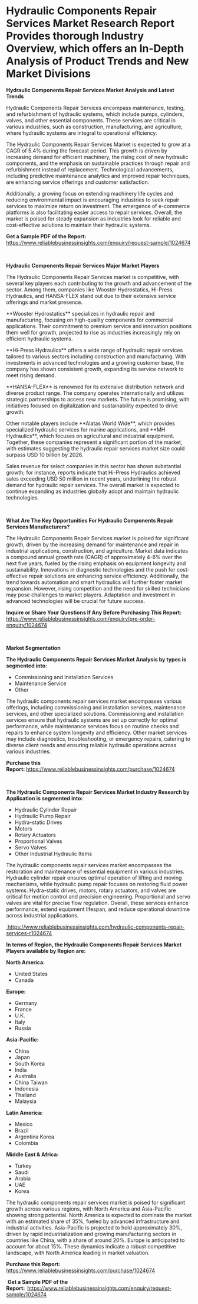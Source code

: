 <p><h1>Hydraulic Components Repair Services Market Research Report Provides thorough Industry Overview, which offers an In-Depth Analysis of Product Trends and New Market Divisions</h1></p><p><strong>Hydraulic Components Repair Services Market Analysis and Latest Trends</strong></p>
<p><p>Hydraulic Components Repair Services encompass maintenance, testing, and refurbishment of hydraulic systems, which include pumps, cylinders, valves, and other essential components. These services are critical in various industries, such as construction, manufacturing, and agriculture, where hydraulic systems are integral to operational efficiency. </p><p>The Hydraulic Components Repair Services Market is expected to grow at a CAGR of 5.4% during the forecast period. This growth is driven by increasing demand for efficient machinery, the rising cost of new hydraulic components, and the emphasis on sustainable practices through repair and refurbishment instead of replacement. Technological advancements, including predictive maintenance analytics and improved repair techniques, are enhancing service offerings and customer satisfaction. </p><p>Additionally, a growing focus on extending machinery life cycles and reducing environmental impact is encouraging industries to seek repair services to maximize return on investment. The emergence of e-commerce platforms is also facilitating easier access to repair services. Overall, the market is poised for steady expansion as industries look for reliable and cost-effective solutions to maintain their hydraulic systems.</p></p>
<p><strong>Get a Sample PDF of the Report:&nbsp;</strong> <a href="https://www.reliablebusinessinsights.com/enquiry/request-sample/1024674?utm_campaign=3555&utm_medium=2&utm_source=Github&utm_content=ia&utm_term=18042025&utm_id=hydraulic-components-repair-services">https://www.reliablebusinessinsights.com/enquiry/request-sample/1024674</a></p>
<p>&nbsp;</p>
<p><strong>Hydraulic Components Repair Services Major Market Players</strong></p>
<p><p>The Hydraulic Components Repair Services market is competitive, with several key players each contributing to the growth and advancement of the sector. Among them, companies like Wooster Hydrostatics, Hi-Press Hydraulics, and HANSA-FLEX stand out due to their extensive service offerings and market presence.</p><p>**Wooster Hydrostatics** specializes in hydraulic repair and manufacturing, focusing on high-quality components for commercial applications. Their commitment to premium service and innovation positions them well for growth, projected to rise as industries increasingly rely on efficient hydraulic systems.</p><p>**Hi-Press Hydraulics** offers a wide range of hydraulic repair services tailored to various sectors including construction and manufacturing. With investments in advanced technologies and a growing customer base, the company has shown consistent growth, expanding its service network to meet rising demand.</p><p>**HANSA-FLEX** is renowned for its extensive distribution network and diverse product range. The company operates internationally and utilizes strategic partnerships to access new markets. The future is promising, with initiatives focused on digitalization and sustainability expected to drive growth.</p><p>Other notable players include **Alatas World Wide**, which provides specialized hydraulic services for marine applications, and **MH Hydraulics**, which focuses on agricultural and industrial equipment. Together, these companies represent a significant portion of the market, with estimates suggesting the hydraulic repair services market size could surpass USD 10 billion by 2026.</p><p>Sales revenue for select companies in this sector has shown substantial growth; for instance, reports indicate that Hi-Press Hydraulics achieved sales exceeding USD 50 million in recent years, underlining the robust demand for hydraulic repair services. The overall market is expected to continue expanding as industries globally adopt and maintain hydraulic technologies.</p></p>
<p>&nbsp;</p>
<p><strong>What Are The Key Opportunities For Hydraulic Components Repair Services Manufacturers?</strong></p>
<p><p>The Hydraulic Components Repair Services market is poised for significant growth, driven by the increasing demand for maintenance and repair in industrial applications, construction, and agriculture. Market data indicates a compound annual growth rate (CAGR) of approximately 4-6% over the next five years, fueled by the rising emphasis on equipment longevity and sustainability. Innovations in diagnostic technologies and the push for cost-effective repair solutions are enhancing service efficiency. Additionally, the trend towards automation and smart hydraulics will further foster market expansion. However, rising competition and the need for skilled technicians may pose challenges to market players. Adaptation and investment in advanced technologies will be crucial for future success.</p></p>
<p><strong>Inquire or Share Your Questions If Any Before Purchasing This Report:</strong> <a href="https://www.reliablebusinessinsights.com/enquiry/pre-order-enquiry/1024674?utm_campaign=3555&utm_medium=2&utm_source=Github&utm_content=ia&utm_term=18042025&utm_id=hydraulic-components-repair-services">https://www.reliablebusinessinsights.com/enquiry/pre-order-enquiry/1024674</a></p>
<p>&nbsp;</p>
<p><strong>Market Segmentation</strong></p>
<p><strong>The Hydraulic Components Repair Services Market Analysis by types is segmented into:</strong></p>
<p><ul><li>Commissioning and Installation Services</li><li>Maintenance Service</li><li>Other</li></ul></p>
<p><p>The hydraulic components repair services market encompasses various offerings, including commissioning and installation services, maintenance services, and other specialized solutions. Commissioning and installation services ensure that hydraulic systems are set up correctly for optimal performance, while maintenance services focus on routine checks and repairs to enhance system longevity and efficiency. Other market services may include diagnostics, troubleshooting, or emergency repairs, catering to diverse client needs and ensuring reliable hydraulic operations across various industries.</p></p>
<p><strong>Purchase this Report:&nbsp;</strong><a href="https://www.reliablebusinessinsights.com/purchase/1024674?utm_campaign=3555&utm_medium=2&utm_source=Github&utm_content=ia&utm_term=18042025&utm_id=hydraulic-components-repair-services">https://www.reliablebusinessinsights.com/purchase/1024674</a></p>
<p>&nbsp;</p>
<p><strong>The Hydraulic Components Repair Services Market Industry Research by Application is segmented into:</strong></p>
<p><ul><li>Hydraulic Cylinder Repair</li><li>Hydraulic Pump Repair</li><li>Hydra-static Drives</li><li>Motors</li><li>Rotary Actuators</li><li>Proportional Valves</li><li>Servo Valves</li><li>Other Industrial Hydraulic Items</li></ul></p>
<p><p>The hydraulic components repair services market encompasses the restoration and maintenance of essential equipment in various industries. Hydraulic cylinder repair ensures optimal operation of lifting and moving mechanisms, while hydraulic pump repair focuses on restoring fluid power systems. Hydra-static drives, motors, rotary actuators, and valves are critical for motion control and precision engineering. Proportional and servo valves are vital for precise flow regulation. Overall, these services enhance performance, extend equipment lifespan, and reduce operational downtime across industrial applications.</p></p>
<p><a href="https://www.reliablebusinessinsights.com/hydraulic-components-repair-services-r1024674?utm_campaign=3555&utm_medium=2&utm_source=Github&utm_content=ia&utm_term=18042025&utm_id=hydraulic-components-repair-services">&nbsp;https://www.reliablebusinessinsights.com/hydraulic-components-repair-services-r1024674</a></p>
<p><strong>In terms of Region, the Hydraulic Components Repair Services Market Players available by Region are:</strong></p>
<p>
    <p> <strong> North America: </strong>
        <ul>
            <li>United States</li>
            <li>Canada</li>
        </ul>
        </p> 
    <p> <strong> Europe: </strong>
        <ul>
            <li>Germany</li>
            <li>France</li>
            <li>U.K.</li>
            <li>Italy</li>
            <li>Russia</li>
        </ul>
        </p> 
    <p> <strong> Asia-Pacific: </strong>
        <ul>
            <li>China</li>
            <li>Japan</li>
            <li>South Korea</li>
            <li>India</li>
            <li>Australia</li>
            <li>China Taiwan</li>
            <li>Indonesia</li>
            <li>Thailand</li>
            <li>Malaysia</li>
        </ul>
        </p> 
    <p> <strong> Latin America: </strong>
        <ul>
            <li>Mexico</li>
            <li>Brazil</li>
            <li>Argentina Korea</li>
            <li>Colombia</li>
        </ul>
        </p> 
    <p> <strong> Middle East & Africa: </strong>
        <ul>
            <li>Turkey</li>
            <li>Saudi</li>
            <li>Arabia</li>
            <li>UAE</li>
            <li>Korea</li>
        </ul>
    </p>
    </p>
<p><p>The hydraulic components repair services market is poised for significant growth across various regions, with North America and Asia-Pacific showing strong potential. North America is expected to dominate the market with an estimated share of 35%, fueled by advanced infrastructure and industrial activities. Asia-Pacific is projected to hold approximately 30%, driven by rapid industrialization and growing manufacturing sectors in countries like China, with a share of around 20%. Europe is anticipated to account for about 15%. These dynamics indicate a robust competitive landscape, with North America leading in market valuation.</p></p>
<p><strong>Purchase this Report: </strong><a href="https://www.reliablebusinessinsights.com/purchase/1024674?utm_campaign=3555&utm_medium=2&utm_source=Github&utm_content=ia&utm_term=18042025&utm_id=hydraulic-components-repair-services">https://www.reliablebusinessinsights.com/purchase/1024674</a></p>
<p>&nbsp;<strong>Get a Sample PDF of the Report:&nbsp;&nbsp;</strong><a href="https://www.reliablebusinessinsights.com/enquiry/request-sample/1024674?utm_campaign=3555&utm_medium=2&utm_source=Github&utm_content=ia&utm_term=18042025&utm_id=hydraulic-components-repair-services">https://www.reliablebusinessinsights.com/enquiry/request-sample/1024674</a></p>
<p><strong></strong></p>
<p><p></p><p></p><p></p></p>